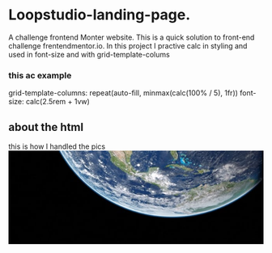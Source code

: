 # Loopstudio-landing-page.
A challenge frontend Monter website.
This is a quick solution to front-end challenge frentendmentor.io.
In this project I practive calc in styling and used in font-size and with grid-template-colums 
### this ac example
grid-template-columns: repeat(auto-fill, minmax(calc(100% / 5), 1fr))
font-size: calc(2.5rem + 1vw)
## about the html
this is how I handled the pics
<picture>
  <source media="(min-width: 35rem)" srcset="./images/desktop/image-deep-earth.jpg">
  <img class="change-image" src="./images/mobile/image-deep-earth.jpg" alt="">
</picture>